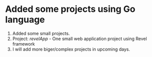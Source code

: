 # Added some projects using Go language

1. Added some small projects.
2. Project: *revelApp* - One small web application project using Revel framework 
2. I will add more biger/complex projects in upcoming days.
